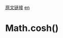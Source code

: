 <a href="https://developer.mozilla.org/zh-CN/docs/Web/JavaScript/Reference/Global_Objects/Math/cosh" target="_blank">原文链接</a>
<a href="https://developer.mozilla.org/en-US/docs/Web/JavaScript/Reference/Global_Objects/Math/cosh" target="_blank">en</a>

# Math.cosh()
